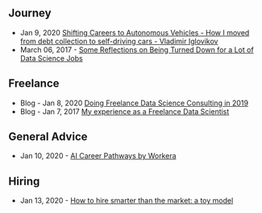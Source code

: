 ## Journey

- Jan 9, 2020 [Shifting Careers to Autonomous Vehicles - How I moved from debt collection to self-driving cars - Vladimir Iglovikov](https://towardsdatascience.com/how-i-found-my-current-job-3fb22e511a1f)
- March 06, 2017 - [Some Reflections on Being Turned Down for a Lot of Data Science Jobs](https://tdhopper.com/blog/some-reflections-on-being-turned-down-for-a-lot-of-data-science-jobs/)


## Freelance
- Blog - Jan 8, 2020 [Doing Freelance Data Science Consulting in 2019](https://www.ethanrosenthal.com/2020/01/08/freelance-ds-consulting/)
- Blog - Jan 7, 2017 [My experience as a Freelance Data Scientist](http://www.gregreda.com/2017/01/07/freelance-data-science-experience/)

## General Advice
- Jan 10, 2020 - [AI Career Pathways by Workera](https://d2wahc834rj2un.cloudfront.net/Workera%20Report.pdf)

## Hiring
- Jan 13, 2020 - [How to hire smarter than the market: a toy model](https://erikbern.com/2020/01/13/how-to-hire-smarter-than-the-market-a-toy-model.html)